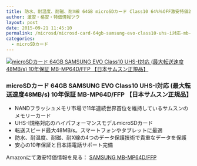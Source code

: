 ```yaml
---
title: 防水、耐温度、耐磁、耐X線 64GB microSDカード Class10 64%％OFF激安特価2,624円台！送料無料！
author: 激安・格安・特価情報ツウ
layout: post
date: 2015-09-21 11:45:10
permalink: /microsd/microsd-card-64gb-samsung-evo-class10-uhs-i対応-mb-mp64d-ffp-amazon.html
categories:
  - microSDカード
---
```

<div class="img-bg2 img_L">
  <a href="//www.amazon.co.jp/exec/obidos/ASIN/B00S66Q0E0/tokkajohotsu-22/ref=nosim/" name="amanatulink" target="_blank"><img src="//ecx.images-amazon.com/images/I/41GXPu8Q3XL._SL160_.jpg" alt="microSDカード 64GB SAMSUNG EVO Class10 UHS-I対応 (最大転送速度48MB/s) 10年保証 MB-MP64D/FFP 【日本サムスン正規品】" style="border: none;" /></a>
</div>

### microSDカード 64GB SAMSUNG EVO Class10 UHS-I対応 (最大転送速度48MB/s) 10年保証 MB-MP64D/FFP 【日本サムスン正規品】
<!--more-->

* NANDフラッシュメモリ市場で11年連続世界首位を維持しているサムスンのメモリーカード
* UHS-I規格対応のハイパフォーマンスモデルmicroSDカード
* 転送スピード最大48MB/s。スマートフォンやタブレットに最適
* 防水、耐温度、耐磁、耐X線の4つのデータ保護技術で貴重なデータを保護
* 安心の10年保証と日本語電話サポート完備

Amazonにて激安特価情報を見る： <a href="//www.amazon.co.jp/exec/obidos/ASIN/B00S66Q0E0/tokkajohotsu-22/ref=nosim/" target="_blank"><span class="fs150p">SAMSUNG MB-MP64D/FFP</span></a>